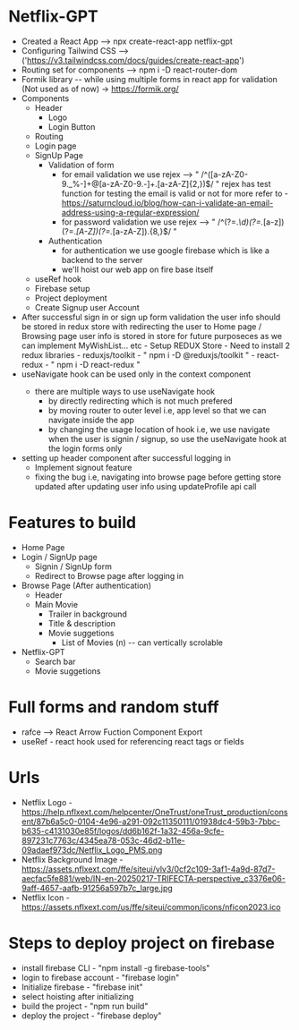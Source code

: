 # Netflix-GPT
 - Created a React App --> npx create-react-app netflix-gpt
 - Configuring Tailwind CSS --> ('https://v3.tailwindcss.com/docs/guides/create-react-app')
 - Routing set for components --> npm i -D react-router-dom
 - Formik library -- while using multiple forms in react app for validation (Not used as of now) -> https://formik.org/
 - Components
    - Header
      - Logo
      - Login Button
    - Routing
    - Login page
    - SignUp Page
       - Validation of form
          - for email validation we use rejex --> " /^([a-zA-Z0-9._%-]+@[a-zA-Z0-9.-]+\.[a-zA-Z]{2,})$/ "
            rejex has test function for testing the email is valid or not
               for more refer to - https://saturncloud.io/blog/how-can-i-validate-an-email-address-using-a-regular-expression/
          - for password validation we use rejex --> " /^(?=.*\d)(?=.*[a-z])(?=.*[A-Z])(?=.*[a-zA-Z]).{8,}$/ "
      - Authentication
         - for authentication we use google firebase which is like a backend to the server
         - we'll hoist our web app on fire base itself
    - useRef hook
    - Firebase setup
    - Project deployment
    - Create Signup user Account
 - After successful sign in or sign up form validation the user info should be stored in redux store with redirecting the user to Home page / Browsing page
      user info is stored in store for future purposeces as we can implement MyWishList... etc
       - Setup REDUX Store
          - Need to install 2 redux libraries
             - reduxjs/toolkit - " npm i -D @reduxjs/toolkit "
             - react-redux - " npm i -D react-redux "
 - useNavigate hook can be used only in the context <Router> component
    - there are multiple ways to use useNavigate hook
       - by directly redirecting which is not much prefered
       - by moving router to outer level i.e, app level so that we can navigate inside the app
       - by changing the usage location of hook i.e, we use navigate when the user is signin / signup, so use the useNavigate hook at the login forms only
 - setting up header component after successful logging in
    - Implement signout feature
    - fixing the bug i.e, navigating into browse page before getting store updated after updating user info using updateProfile api call

# Features to build
 - Home Page
 - Login / SignUp page
    - Signin / SignUp form
    - Redirect to Browse page after logging in
 - Browse Page (After authentication)
    - Header
    - Main Movie
       - Trailer in background
       - Title & description
       - Movie suggetions
          - List of Movies (n) -- can vertically scrolable
 - Netflix-GPT
    - Search bar
    - Movie suggetions

# Full forms and random stuff
 - rafce --> React Arrow Fuction Component Export
 - useRef - react hook  used for referencing react tags or fields

# Urls
 - Netflix Logo - https://help.nflxext.com/helpcenter/OneTrust/oneTrust_production/consent/87b6a5c0-0104-4e96-a291-092c11350111/01938dc4-59b3-7bbc-b635-c4131030e85f/logos/dd6b162f-1a32-456a-9cfe-897231c7763c/4345ea78-053c-46d2-b11e-09adaef973dc/Netflix_Logo_PMS.png
 - Netflix Background Image - https://assets.nflxext.com/ffe/siteui/vlv3/0cf2c109-3af1-4a9d-87d7-aecfac5fe881/web/IN-en-20250217-TRIFECTA-perspective_c3376e06-9aff-4657-aafb-91256a597b7c_large.jpg
 - Netflix Icon - https://assets.nflxext.com/us/ffe/siteui/common/icons/nficon2023.ico



# Steps to deploy project on firebase
 - install firebase CLI - "npm install -g firebase-tools"
 - login to firebase account - "firebase login"
 - Initialize firebase - "firebase init"
 - select hoisting after initializing
 - build the project - "npm run build"
 - deploy the project - "firebase deploy"